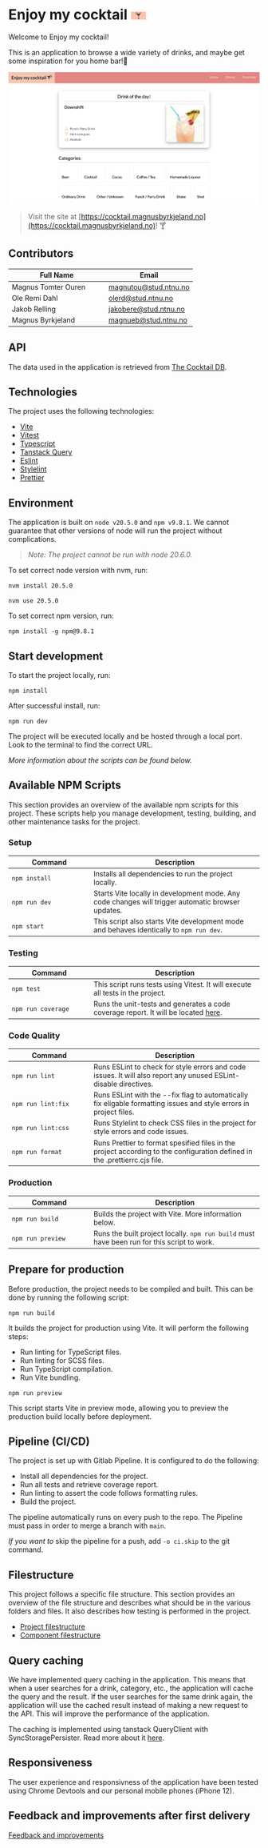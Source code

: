 # Enjoy my cocktail <img src="./public/favicon.png" width=30>

Welcome to Enjoy my cocktail!

This is an application to browse a wide variety of drinks, and maybe get some inspiration for you home bar!🍹

<img src="./docs/imgs/EMCT-main.jpg">

> Visit the site at [https://cocktail.magnusbyrkjeland.no](https://cocktail.magnusbyrkjeland.no)! 🍸

## Contributors

| <div style="width:180px">Full Name</div> | Email                 |
| ---------------------------------------- | --------------------- |
| Magnus Tomter Ouren                      | magnutou@stud.ntnu.no |
| Ole Remi Dahl                            | olerd@stud.ntnu.no    |
| Jakob Relling                            | jakobere@stud.ntnu.no |
| Magnus Byrkjeland                        | magnueb@stud.ntnu.no  |

## API

The data used in the application is retrieved from [The Cocktail DB](https://www.thecocktaildb.com/).

## Technologies

The project uses the following technologies:

- [Vite](https://vitejs.dev/)
- [Vitest](https://vitest.dev/)
- [Typescript](https://www.typescriptlang.org/)
- [Tanstack Query](https://tanstack.com/query/latest)
- [Eslint](https://eslint.org/)
- [Stylelint](https://stylelint.io/)
- [Prettier](https://prettier.io/)

## Environment

The application is built on `node v20.5.0` and `npm v9.8.1`. We cannot guarantee that other versions of node will run the project without complications.

> <i>Note: The project cannot be run with node 20.6.0.</i>

To set correct node version with nvm, run:

```cli
nvm install 20.5.0
```

```cli
nvm use 20.5.0
```

To set correct npm version, run:

```cli
npm install -g npm@9.8.1
```

## Start development

To start the project locally, run:

```cli
npm install
```

After successful install, run:

```cli
npm run dev
```

The project will be executed locally and be hosted through a local port. Look to the terminal to find the correct URL.

<i>More information about the scripts can be found below.</i>

## Available NPM Scripts

This section provides an overview of the available npm scripts for this project. These scripts help you manage development, testing, building, and other maintenance tasks for the project.

### Setup

| <div style="width:150px">Command</div> | Description                                                                                       |
| -------------------------------------- | ------------------------------------------------------------------------------------------------- |
| `npm install`                          | Installs all dependencies to run the project locally.                                             |
| `npm run dev`                          | Starts Vite locally in development mode. Any code changes will trigger automatic browser updates. |
| `npm start`                            | This script also starts Vite development mode and behaves identically to `npm run dev`.           |

### Testing

| <div style="width:150px">Command</div> | Description                                                                                                 |
| -------------------------------------- | ----------------------------------------------------------------------------------------------------------- |
| `npm test`                             | This script runs tests using Vitest. It will execute all tests in the project.                              |
| `npm run coverage`                     | Runs the unit-tests and generates a code coverage report. It will be located [here](./coverage/index.html). |

### Code Quality

| <div style="width:150px">Command</div> | Description                                                                                                                |
| -------------------------------------- | -------------------------------------------------------------------------------------------------------------------------- |
| `npm run lint`                         | Runs ESLint to check for style errors and code issues. It will also report any unused ESLint-disable directives.           |
| `npm run lint:fix`                     | Runs ESLint with the --fix flag to automatically fix eligable formatting issues and style errors in project files.         |
| `npm run lint:css`                     | Runs Stylelint to check CSS files in the project for style errors and code issues.                                         |
| `npm run format`                       | Runs Prettier to format spesified files in the project according to the configuration defined in the .prettierrc.cjs file. |

### Production

| <div style="width:150px">Command</div> | Description                                                                                 |
| -------------------------------------- | ------------------------------------------------------------------------------------------- |
| `npm run build`                        | Builds the project with Vite. More information below.                                       |
| `npm run preview`                      | Runs the built project locally. `npm run build` must have been run for this script to work. |

## Prepare for production

Before production, the project needs to be compiled and built. This can be done by running the following script:

```
npm run build
```

It builds the project for production using Vite. It will perform the following steps:

- Run linting for TypeScript files.
- Run linting for SCSS files.
- Run TypeScript compilation.
- Run Vite bundling.

```cli
npm run preview
```

This script starts Vite in preview mode, allowing you to preview the production build locally before deployment.

## Pipeline (CI/CD)

The project is set up with Gitlab Pipeline. It is configured to do the following:

- Install all dependencies for the project.
- Run all tests and retrieve coverage report.
- Run linting to assert the code follows formatting rules.
- Build the project.

The pipeline automatically runs on every push to the repo. The Pipeline must pass in order to merge a branch with `main`.

<i>If you want to </i>skip the pipeline for a push, add `-o ci.skip` to the git command.

## Filestructure

This project follows a specific file structure. This section provides an overview of the file structure and describes what should be in the various folders and files. It also describes how testing is performed in the project.

- [Project filestructure](./docs/filestructure-project.md)
- [Component filestructure](./docs/filestructure-component.md)

## Query caching

We have implemented query caching in the application. This means that when a user searches for a drink, category, etc., the application will cache the query and the result. If the user searches for the same drink again, the application will use the cached result instead of making a new request to the API. This will improve the performance of the application.

The caching is implemented using tanstack QueryClient with SyncStoragePersister. Read more about it [here](https://tanstack.com/query/latest/docs/react/plugins/persistQueryClient?from=reactQueryV3&original=https%3A%2F%2Ftanstack.com%2Fquery%2Fv3%2Fdocs%2Fplugins%2FpersistQueryClient).

## Responsiveness

The user experience and responsivness of the application have been tested using Chrome Devtools and our personal mobile phones (iPhone 12).

## Feedback and improvements after first delivery

[Feedback and improvements](./docs/feedback.md)
